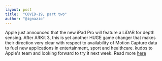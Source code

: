 ```yaml
---
layout: post
title:  "COVID-19, part two"
author: "@ignazio"
---
```


Apple just announced that the new iPad Pro will feature a LiDAR for depth sensing. After ARKit 3, this is yet another HUGE game changer that makes their direction very clear with respect to availability of Motion Capture data to fuel new applications in entertainment, sport and healthcare. kudos to Apple's team and looking forward to try it next week. Read more [here](https://www.apple.com/newsroom/2020/03/apple-unveils-new-ipad-pro-with-lidar-scanner-and-trackpad-support-in-ipados/)


